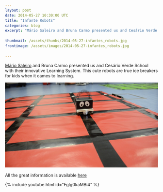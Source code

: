```yaml
---
layout: post
date: 2014-05-27 10:30:00 UTC
title: "Infante Robots"
categories: blog
excerpt: "Mário Saleiro and Bruna Carmo presented us and Cesário Verde School with their innovative Learning System. This cute robots are true ice breakers for kids when it cames to learning."

thumbnail: /assets/thumbs/2014-05-27-infantes_robots.jpg
frontimage: /assets/images/2014-05-27-infantes_robots.jpg

---
```


[Mário Saleiro][1] and Bruna Carmo presented us and Cesário Verde School with their innovative Learning System. This cute robots are true ice breakers for kids when it cames to learning.

![](/assets/images/2014-05-27-infantes_robots.jpg)

All the great information is available [here][2]

{% include youtube.html id="Fglg0kaMBi4" %}
 
[1]: http://www.thebitbangtheory.com/pt/
[2]: http://www.thebitbangtheory.com/2013/11/robos-infante-sistema-de-robotica-educativa/
